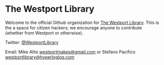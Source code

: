 # The Westport Library

Welcome to the official Github organization for [The Westport Library](https://www.westportlibrary.org). This is the a space for citizen hackers; we encourage anyone to contribute (whether from Westport or otherwise). 

Twitter: [@WestportLibrary](https://twitter.com/WestportLibrary)

Email: Mike Altis <westportmakes@gmail.com> or Stefano Pacifico <westportlibrary@hyperloglog.com>
